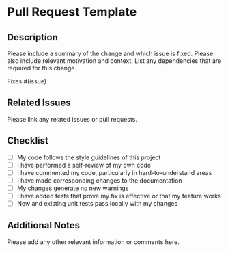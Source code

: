 
# Pull Request Template

## Description

Please include a summary of the change and which issue is fixed. Please also include relevant motivation and context. List any dependencies that are required for this change.

Fixes #(issue)

## Related Issues

Please link any related issues or pull requests.

## Checklist

- [ ] My code follows the style guidelines of this project
- [ ] I have performed a self-review of my own code
- [ ] I have commented my code, particularly in hard-to-understand areas
- [ ] I have made corresponding changes to the documentation
- [ ] My changes generate no new warnings
- [ ] I have added tests that prove my fix is effective or that my feature works
- [ ] New and existing unit tests pass locally with my changes

## Additional Notes

Please add any other relevant information or comments here.
